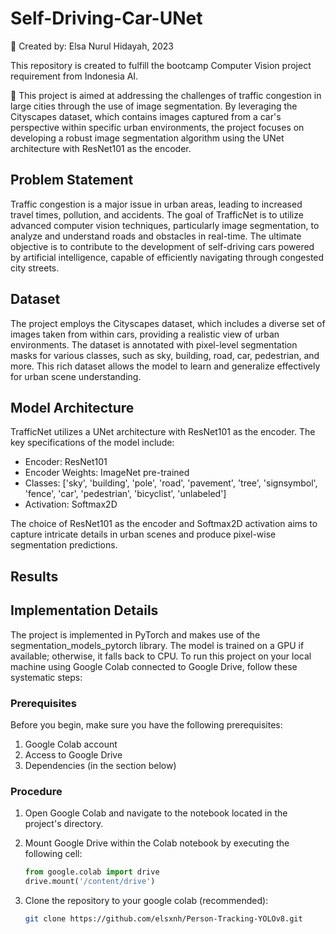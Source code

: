 # Self-Driving-Car-UNet

📁 Created by: Elsa Nurul Hidayah, 2023

This repository is created to fulfill the bootcamp Computer Vision project requirement from Indonesia AI.

🔬 This project is aimed at addressing the challenges of traffic congestion in large cities through the use of image segmentation. By leveraging the Cityscapes dataset, which contains images captured from a car's perspective within specific urban environments, the project focuses on developing a robust image segmentation algorithm using the UNet architecture with ResNet101 as the encoder.

## Problem Statement

Traffic congestion is a major issue in urban areas, leading to increased travel times, pollution, and accidents. The goal of TrafficNet is to utilize advanced computer vision techniques, particularly image segmentation, to analyze and understand roads and obstacles in real-time. The ultimate objective is to contribute to the development of self-driving cars powered by artificial intelligence, capable of efficiently navigating through congested city streets.

## Dataset

The project employs the Cityscapes dataset, which includes a diverse set of images taken from within cars, providing a realistic view of urban environments. The dataset is annotated with pixel-level segmentation masks for various classes, such as sky, building, road, car, pedestrian, and more. This rich dataset allows the model to learn and generalize effectively for urban scene understanding.

## Model Architecture

TrafficNet utilizes a UNet architecture with ResNet101 as the encoder. The key specifications of the model include:

- Encoder: ResNet101
- Encoder Weights: ImageNet pre-trained
- Classes: ['sky', 'building', 'pole', 'road', 'pavement', 'tree', 'signsymbol', 'fence', 'car', 'pedestrian', 'bicyclist', 'unlabeled']
- Activation: Softmax2D

The choice of ResNet101 as the encoder and Softmax2D activation aims to capture intricate details in urban scenes and produce pixel-wise segmentation predictions.

## Results 

## Implementation Details

The project is implemented in PyTorch and makes use of the segmentation_models_pytorch library. The model is trained on a GPU if available; otherwise, it falls back to CPU. To run this project on your local machine using Google Colab connected to Google Drive, follow these systematic steps:

### Prerequisites

Before you begin, make sure you have the following prerequisites:

1. Google Colab account
2. Access to Google Drive
3. Dependencies (in the section below)

### Procedure

1. Open Google Colab and navigate to the notebook located in the project's directory.

2. Mount Google Drive within the Colab notebook by executing the following cell:

    ```python
    from google.colab import drive
    drive.mount('/content/drive')
    ```
3. Clone the repository to your google colab (recommended):

    ```bash
    git clone https://github.com/elsxnh/Person-Tracking-YOLOv8.git
    ```
